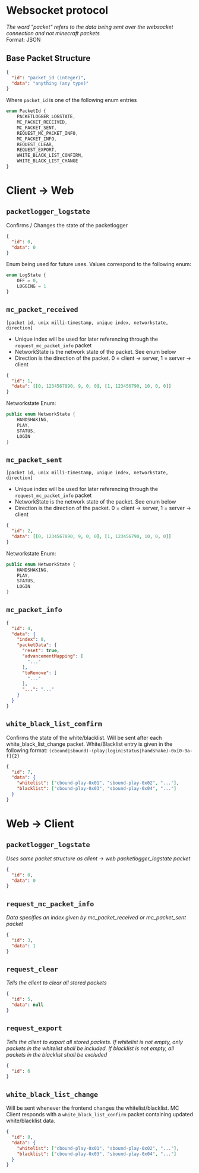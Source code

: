 # Websocket protocol

*The word "packet" refers to the data being sent over the websocket connection and not minecraft packets*  
Format: JSON

## Base Packet Structure

````json
{
  "id": "packet_id (integer)",
  "data": "anything (any type)"
}
````

Where ``packet_id`` is one of the following enum entries

````ts
enum PacketId {
    PACKETLOGGER_LOGSTATE,
    MC_PACKET_RECEIVED,
    MC_PACKET_SENT,
    REQUEST_MC_PACKET_INFO,
    MC_PACKET_INFO,
    REQUEST_CLEAR,
    REQUEST_EXPORT,
    WHITE_BLACK_LIST_CONFIRM,
    WHITE_BLACK_LIST_CHANGE
}
````

# Client -> Web

## ``packetlogger_logstate``

Confirms / Changes the state of the packetlogger

````json
{
  "id": 0,
  "data": 0
}
````

Enum being used for future uses. Values correspond to the following enum:

````ts
enum LogState {
    OFF = 0,
    LOGGING = 1
}
````

## ``mc_packet_received``

[//]: # (Lets go for some raw byte data in the future. See Blob#arrayBuffer and Uint8Array)

``[packet id, unix milli-timestamp, unique index, networkstate, direction]``

- Unique index will be used for later referencing through the ``request_mc_packet_info`` packet
- NetworkState is the network state of the packet. See enum below
- Direction is the direction of the packet. 0 = client -> server, 1 = server -> client

````json
{
  "id": 1,
  "data": [[0, 1234567890, 9, 0, 0], [1, 123456790, 10, 0, 0]]
}
````

Networkstate Enum:

````java
public enum NetworkState {
    HANDSHAKING,
    PLAY,
    STATUS,
    LOGIN
}
````

## ``mc_packet_sent``

``[packet id, unix milli-timestamp, unique index, networkstate, direction]``

- Unique index will be used for later referencing through the ``request_mc_packet_info`` packet
- NetworkState is the network state of the packet. See enum below
- Direction is the direction of the packet. 0 = client -> server, 1 = server -> client

````json
{
  "id": 2,
  "data": [[0, 1234567890, 9, 0, 0], [1, 123456790, 10, 0, 0]]
}
````

Networkstate Enum:

````java
public enum NetworkState {
    HANDSHAKING,
    PLAY,
    STATUS,
    LOGIN
}
````

## ``mc_packet_info``

````json
{
  "id": 4,
  "data": {
    "index": 0,
    "packetData": {
      "reset": true,
      "advancementMapping": [
        "..."
      ],
      "toRemove": [
        "..."
      ],
      "...": "..."
    }
  }
}
````

## ``white_black_list_confirm``

Confirms the state of the white/blacklist. Will be sent after each white_black_list_change packet.
White/Blacklist entry is given in the following format: ``(cbound|sbound)-(play|login|status|handshake)-0x[0-9a-f]{2}``


````json
{
  "id": 7,
  "data": {
    "whitelist": ["cbound-play-0x01", "sbound-play-0x02", "..."],
    "blacklist": ["cbound-play-0x03", "sbound-play-0x04", "..."]
  }
}
````

# Web -> Client

## ``packetlogger_logstate``

*Uses same packet structure as client -> web packetlogger_logstate packet*

````json
{
  "id": 0,
  "data": 0
}
````

## ``request_mc_packet_info``

*Data specifies an index given by mc_packet_received or mc_packet_sent packet*

````json
{
  "id": 3,
  "data": 1
}
````

## ``request_clear``

*Tells the client to clear all stored packets*

`````json
{
  "id": 5,
  "data": null
}
`````

## ``request_export``

*Tells the client to export all stored packets. If whitelist is not empty, only packets in the whitelist shall be included. If blacklist is not empty, all packets in the blacklist shall be excluded*

`````json
{
  "id": 6
}
`````

## ``white_black_list_change``

Will be sent whenever the frontend changes the whitelist/blacklist. MC Client responds with a ``white_black_list_confirm`` packet containing updated white/blacklist data.

````json
{
  "id": 8,
  "data": {
    "whitelist": ["cbound-play-0x01", "sbound-play-0x02", "..."],
    "blacklist": ["cbound-play-0x03", "sbound-play-0x04", "..."]
  }
}
````